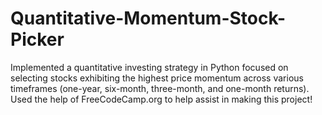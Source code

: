 # Quantitative-Momentum-Stock-Picker
Implemented a quantitative investing strategy in Python focused on selecting stocks exhibiting the highest price momentum across various timeframes (one-year, six-month, three-month, and one-month returns). Used the help of FreeCodeCamp.org to help assist in making this project!

